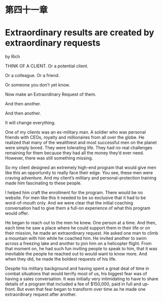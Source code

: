 # 第四十一章

# Extraordinary results are created by extraordinary requests

by Rich

THINK OF A CLIENT. Or a potential client.

Or a colleague. Or a friend.

Or someone you don’t yet know.

Now make an Extraordinary Request of them.

And then another.

And then another.

It will change everything.

One of my clients was an ex-military man. A soldier who was personal friends with CEOs, royalty and millionaires from all over the globe. He realized that many of the wealthiest and most successful men on the planet were simply bored. They were tolerating life. They had no real challenges remaining for them because they had all the money they’d ever need. However, there was still something missing.

So my client designed an extremely high-end program that would give men like this an opportunity to really face their edge. You see, these men were craving adventure. And my client’s military and personal-protection training made him fascinating to these people.

I helped him craft the enrollment for the program. There would be no website. For men like this it needed to be so exclusive that it had to be word-of-mouth only. And we were clear that the initial coaching conversation had to give them a full-on experience of what this program would offer.

He began to reach out to the men he knew. One person at a time. And then, each time he saw a place where he could support them in their life or on their mission, he made an extraordinary request. He asked one man to climb a mountain with him while he coached him. He invited another to swim across a freezing lake and another to join him on a helicopter flight. From that moment on, he had such fun inviting people to speak to him, that it was inevitable the people he reached out to would want to know more. And when they did, he made the boldest requests of his life.

Despite his military background and having spent a great deal of time in combat situations that would terrify most of us, his biggest fear was of having a sales conversation. It was initially very intimidating to have to share details of a program that included a fee of $150,000, paid in full and up-front. But even that fear began to transform over time as he made one extraordinary request after another.
